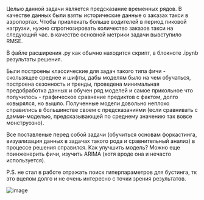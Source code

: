 Целью данной задачи является предсказание временных рядов. В качестве данных были взяты исторические данные о заказах такси в аэропортах. Чтобы привлекать больше водителей в период пиковой нагрузки, нужно спрогнозировать количество заказов такси на следующий час. в качестве основной метрики задачи вывступило RMSE. 

В файле расширения .py как обычно находится скрипт, в блокноте .ipynb результаты решения. 

Были построены классические для задач такого типа фичи - скользящее среднее и шифты, дабы моделям было на чем обучаться, построена сезонность и тренды, проведена минимальная предобработка данных и обучен ряд моделей и самое прикольное что получилось - графическое сравнение предиктов с фактом, долго ковырялся, но вышло. Полученные модели довольно неплохо справились в большинстве своем с предсказаниями (если сравнивать с дамми-моделью, предсказывающей по среднему значению так вовсе монструозно). 

Все поставленые перед собой задачи (обучиться основам форкастинга, визуализация данных в задачах такого рода и сравнительный анализ) в процессе решения справился. Как улучшить модель? Можно еще поинженерить фичи, изучить ARIMA (хотя вроде она и нечасто используется). 

P.S. не стал в работе отражать поиск гиперпараметров для бустинга, тк это вцелом долго и не очень интересно с точки зрения результатов. 


![image](https://user-images.githubusercontent.com/90149954/135155958-9ac77462-0527-4f55-a198-f3e60ca6d1ac.png)

